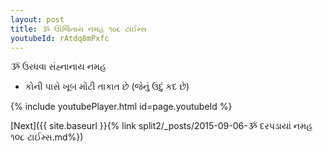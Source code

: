 ```yaml
---
layout: post
title: ૐ ઊર્જિતાય નમહ ૧૦૮ ટાઈમ્સ
youtubeId: rAtdq8mPxfc
---
```

 
 
 ૐ ઉરધવા સંહ્નાનાય નમહ  
 
 -  કોની પાસે ખૂબ મોટી તાકાત છે (જેનું ઉદું કદ છે) 
 
  
 
  
 
 
 
 
 
 


{% include youtubePlayer.html id=page.youtubeId %}
 
[Next]({{ site.baseurl }}{% link  split2/_posts/2015-09-06-ૐ દરપડાયાં નમહ ૧૦૮ ટાઈમ્સ.md%})
 
